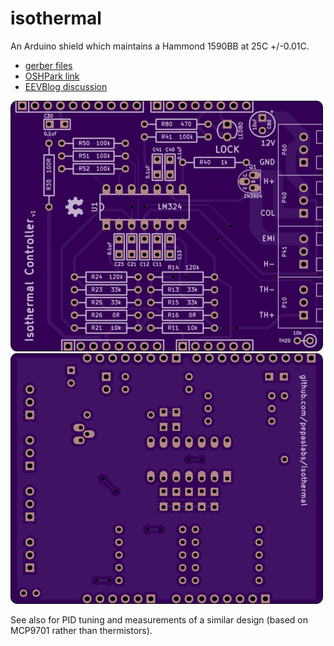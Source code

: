 # isothermal

An Arduino shield which maintains a Hammond 1590BB at 25C +/-0.01C.

- [gerber files](kicad/releases/v1)
- [OSHPark link](https://oshpark.com/shared_projects/cw8b4XGm)
- [EEVBlog discussion](http://www.eevblog.com/forum/metrology/temperature-stabilised-enclosures-heating-and-or-cooling/msg1407134/#msg1407134)

![](kicad/releases/v1/top.png)
![](kicad/releases/v1/bottom.png)

See also [](https://github.com/cellularmitosis/logs/tree/master/20180126-25c-chamber-tuning) for PID tuning and measurements of a similar design (based on MCP9701 rather than thermistors).
